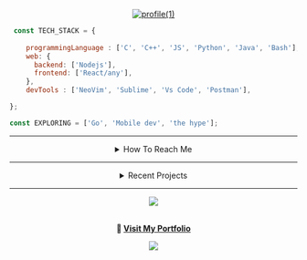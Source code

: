 <!--
**amitanshusahu/amitanshusahu** is a ✨ _special_ ✨ repository because its `README.md` (this file) appears on your GitHub profile.

Here are some ideas to get you started:

- 🔭 I’m currently working on react
- 🌱 I’m currently learning ...
- 👯 I’m looking to collaborate on ...
- 🤔 I’m looking for help with ...
- 💬 Ask me about ...
- 📫 How to reach me: ...
- 😄 Pronouns: ...
- ⚡ Fun fact: ...
-->
<div align="center" title="designed by the ⚡ Amitanshu Sahu">

[![profile(1)](https://user-images.githubusercontent.com/83657737/220822264-089283cc-17cc-41a9-8dd0-21628768794c.png)](https://github.com/amitanshusahu)

</div>

```javascript
 const TECH_STACK = {
 
    programmingLanguage : ['C', 'C++', 'JS', 'Python', 'Java', 'Bash'],
    web: {
      backend: ['Nodejs'],
      frontend: ['React/any'],
    },
    devTools : ['NeoVim', 'Sublime', 'Vs Code', 'Postman'],

};

const EXPLORING = ['Go', 'Mobile dev', 'the hype'];
```
---

<div align="center"> 
  
  <details> <summary> How To Reach Me </summary>
    <br>
    too lazy to update this
  </details>
  
 --- 
  
  <details> <summary> Recent Projects </summary>
    <br>
    see pinned ones for the projects :)
  </details>
  
---  
<!-- ![](https://github-readme-stats.vercel.app/api?username=amitanshusahu&theme=buefy&hide_border=false&include_all_commits=false&count_private=false) -->
![](https://github-readme-streak-stats.herokuapp.com/?user=amitanshusahu&theme=buefy&hide_border=false) 

<br><b>🧿  [ Visit My Portfolio ](https://bento.me/amitanshusahu) </b>

 [![](https://visitcount.itsvg.in/api?id=amitanshusahu&icon=6&color=0)](https://visitcount.itsvg.in)

</div>
 
